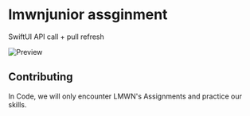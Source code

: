 # lmwnjunior assginment
SwiftUI API call + pull refresh

![Preview](https://imgur.com/a/iNc2qCr)

## Contributing

In Code, we will only encounter LMWN's Assignments and practice our skills.
